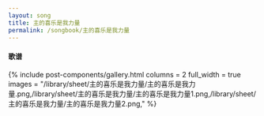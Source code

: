 ```yaml
---
layout: song
title: 主的喜乐是我力量
permalink: /songbook/主的喜乐是我力量
---
```


#### 歌谱

{% include post-components/gallery.html
    columns = 2
    full_width = true
    images = "/library/sheet/主的喜乐是我力量/主的喜乐是我力量.png,/library/sheet/主的喜乐是我力量/主的喜乐是我力量1.png,/library/sheet/主的喜乐是我力量/主的喜乐是我力量2.png,"
%}
